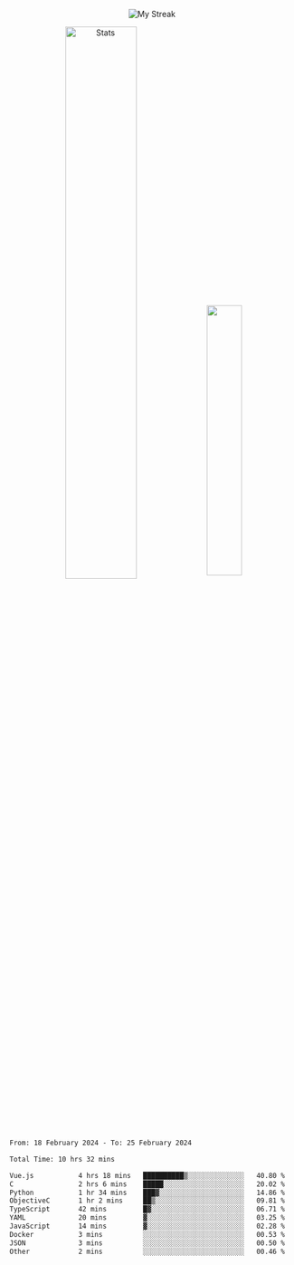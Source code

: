 <p align="center">
<picture>
  <source media="(prefers-color-scheme: dark)" srcset="http://github-readme-streak-stats.herokuapp.com?user=semolik&theme=dark&hide_border=true&background=DD272700">
  <img alt="My Streak" src="http://github-readme-streak-stats.herokuapp.com?user=semolik&hide_border=true">
</picture>
</p>
<div align="center">
  <picture>
    <source media="(prefers-color-scheme: dark)" srcset="https://github-readme-stats.vercel.app/api?username=semolik&show_icons=true&bg_color=DD272700&hide_border=true&theme=dark">
        <img alt="Stats" src="https://github-readme-stats.vercel.app/api?username=semolik&show_icons=true&bg_color=DD272700&hide_border=true" width="50%" >
  </picture>
  <sup>
  <picture>
  <source media="(prefers-color-scheme: dark)" srcset="https://github-readme-stats.vercel.app/api/top-langs/?username=semolik&layout=compact&hide_border=true&bg_color=DD272700&theme=dark">
  <img src="https://github-readme-stats.vercel.app/api/top-langs/?username=semolik&layout=compact&hide_border=true" width="35%" />
  </picture>
  </sup>
</div>
<!--START_SECTION:waka-->

```txt
From: 18 February 2024 - To: 25 February 2024

Total Time: 10 hrs 32 mins

Vue.js           4 hrs 18 mins   ██████████▒░░░░░░░░░░░░░░   40.80 %
C                2 hrs 6 mins    █████░░░░░░░░░░░░░░░░░░░░   20.02 %
Python           1 hr 34 mins    ███▓░░░░░░░░░░░░░░░░░░░░░   14.86 %
ObjectiveC       1 hr 2 mins     ██▒░░░░░░░░░░░░░░░░░░░░░░   09.81 %
TypeScript       42 mins         █▓░░░░░░░░░░░░░░░░░░░░░░░   06.71 %
YAML             20 mins         ▓░░░░░░░░░░░░░░░░░░░░░░░░   03.25 %
JavaScript       14 mins         ▓░░░░░░░░░░░░░░░░░░░░░░░░   02.28 %
Docker           3 mins          ░░░░░░░░░░░░░░░░░░░░░░░░░   00.53 %
JSON             3 mins          ░░░░░░░░░░░░░░░░░░░░░░░░░   00.50 %
Other            2 mins          ░░░░░░░░░░░░░░░░░░░░░░░░░   00.46 %
```

<!--END_SECTION:waka-->

